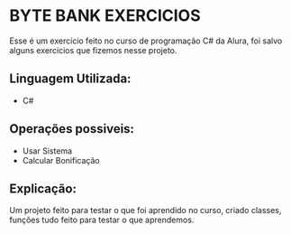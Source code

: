 # BYTE BANK EXERCICIOS

Esse é um exercício feito no curso de programação C# da Alura, foi salvo alguns exercicios que fizemos nesse projeto.

## Linguagem Utilizada:
- C#
  
## Operações possiveis:
- Usar Sistema
- Calcular Bonificação
  
## Explicação:

Um projeto feito para testar o que foi aprendido no curso, criado classes, funções tudo feito para testar o que aprendemos.
